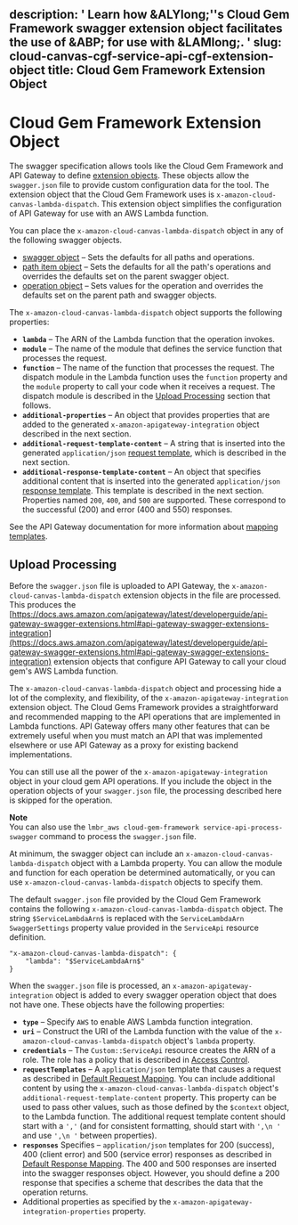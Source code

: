 description: ' Learn how &ALYlong;''s Cloud Gem Framework swagger extension object
  facilitates the use of &ABP; for use with &LAMlong;. '
slug: cloud-canvas-cgf-service-api-cgf-extension-object
title: Cloud Gem Framework Extension Object
---
# Cloud Gem Framework Extension Object<a name="cloud-canvas-cgf-service-api-cgf-extension-object"></a>

The swagger specification allows tools like the Cloud Gem Framework and API Gateway to define [extension objects](http://swagger.io/specification/#vendorExtensions)\. These objects allow the `swagger.json` file to provide custom configuration data for the tool\. The extension object that the Cloud Gem Framework uses is `x-amazon-cloud-canvas-lambda-dispatch`\. This extension object simplifies the configuration of API Gateway for use with an AWS Lambda function\.

You can place the `x-amazon-cloud-canvas-lambda-dispatch` object in any of the following swagger objects\.
+ [swagger object](http://swagger.io/specification/#swagger-object-14) – Sets the defaults for all paths and operations\.
+ [path item object](http://swagger.io/specification/#pathItemObject) – Sets the defaults for all the path's operations and overrides the defaults set on the parent swagger object\.
+ [operation object](http://swagger.io/specification/#operationObject) – Sets values for the operation and overrides the defaults set on the parent path and swagger objects\.

The `x-amazon-cloud-canvas-lambda-dispatch` object supports the following properties:
+ **`lambda`** – The ARN of the Lambda function that the operation invokes\.
+ **`module`** – The name of the module that defines the service function that processes the request\.
+ **`function`** – The name of the function that processes the request\. The dispatch module in the Lambda function uses the `function` property and the `module` property to call your code when it receives a request\. The dispatch module is described in the [Upload Processing](#cloud-canvas-cgf-service-api-cgf-extension-object-upload-processing) section that follows\.
+ **`additional-properties`** – An object that provides properties that are added to the generated `x-amazon-apigateway-integration` object described in the next section\.
+ **`additional-request-template-content`** – A string that is inserted into the generated `application/json` [request template](https://docs.aws.amazon.com/apigateway/latest/developerguide/api-gateway-swagger-extensions.html#api-gateway-swagger-extensions-integration-requestTemplates), which is described in the next section\.
+ **`additional-response-template-content`** – An object that specifies additional content that is inserted into the generated `application/json` [response template](https://docs.aws.amazon.com/apigateway/latest/developerguide/api-gateway-swagger-extensions.html#api-gateway-swagger-extensions-integration-responseTemplates)\. This template is described in the next section\. Properties named `200`, `400`, and `500` are supported\. These correspond to the successful \(200\) and error \(400 and 550\) responses\.

See the API Gateway documentation for more information about [mapping templates](https://docs.aws.amazon.com/apigateway/latest/developerguide/api-gateway-mapping-template-reference.html)\.

## Upload Processing<a name="cloud-canvas-cgf-service-api-cgf-extension-object-upload-processing"></a>

Before the `swagger.json` file is uploaded to API Gateway, the `x-amazon-cloud-canvas-lambda-dispatch` extension objects in the file are processed\. This produces the [https://docs.aws.amazon.com/apigateway/latest/developerguide/api-gateway-swagger-extensions.html#api-gateway-swagger-extensions-integration](https://docs.aws.amazon.com/apigateway/latest/developerguide/api-gateway-swagger-extensions.html#api-gateway-swagger-extensions-integration) extension objects that configure API Gateway to call your cloud gem's AWS Lambda function\.

The `x-amazon-cloud-canvas-lambda-dispatch` object and processing hide a lot of the complexity, and flexibility, of the `x-amazon-apigateway-integration` extension object\. The Cloud Gems Framework provides a straightforward and recommended mapping to the API operations that are implemented in Lambda functions\. API Gateway offers many other features that can be extremely useful when you must match an API that was implemented elsewhere or use API Gateway as a proxy for existing backend implementations\.

You can still use all the power of the `x-amazon-apigateway-integration` object in your cloud gem API operations\. If you include the object in the operation objects of your `swagger.json` file, the processing described here is skipped for the operation\.

**Note**  
You can also use the `lmbr_aws cloud-gem-framework service-api-process-swagger` command to process the `swagger.json` file\.

At minimum, the swagger object can include an `x-amazon-cloud-canvas-lambda-dispatch` object with a Lambda property\. You can allow the module and function for each operation be determined automatically, or you can use `x-amazon-cloud-canvas-lambda-dispatch` objects to specify them\.

The default `swagger.json` file provided by the Cloud Gem Framework contains the following `x-amazon-cloud-canvas-lambda-dispatch` object\. The string `$ServiceLambdaArn$` is replaced with the `ServiceLambdaArn` `SwaggerSettings` property value provided in the `ServiceApi` resource definition\.

```
"x-amazon-cloud-canvas-lambda-dispatch": {
    "lambda": "$ServiceLambdaArn$"
}
```

When the `swagger.json` file is processed, an `x-amazon-apigateway-integration` object is added to every swagger operation object that does not have one\. These objects have the following properties:
+ **`type`** – Specify `AWS` to enable AWS Lambda function integration\.
+ **`uri`** – Construct the URI of the Lambda function with the value of the `x-amazon-cloud-canvas-lambda-dispatch` object's `lambda` property\.
+ **`credentials`** – The `Custom::ServiceApi` resource creates the ARN of a role\. The role has a policy that is described in [Access Control](cloud-canvas-cgf-service-api-security.md#cloud-canvas-cgf-service-api-security-access-control)\.
+ **`requestTemplates`** – A `application/json` template that causes a request as described in [Default Request Mapping](cloud-canvas-cgf-service-api-operations.md#cloud-canvas-cgf-service-api-operations-default-request-mapping)\. You can include additional content by using the `x-amazon-cloud-canvas-lambda-dispatch` object's `additional-request-template-content` property\. This property can be used to pass other values, such as those defined by the `$context` object, to the Lambda function\. The additional request template content should start with a `','` \(and for consistent formatting, should start with `',\n '` and use `',\n '` between properties\)\.
+ **`responses`** Specifies – `application/json` templates for 200 \(success\), 400 \(client error\) and 500 \(service error\) responses as described in [Default Response Mapping](cloud-canvas-cgf-service-api-operations.md#cloud-canvas-cgf-service-api-operations-default-response-mapping)\. The 400 and 500 responses are inserted into the swagger responses object\. However, you should define a 200 response that specifies a scheme that describes the data that the operation returns\.
+ Additional properties as specified by the `x-amazon-apigateway-integration-properties` property\.